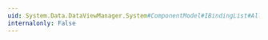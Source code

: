 ```yaml
---
uid: System.Data.DataViewManager.System#ComponentModel#IBindingList#AllowRemove
internalonly: False
---
```

